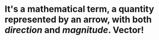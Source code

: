 # It's a mathematical term, a quantity represented by an arrow, with both *direction* and *magnitude*. **Vector!**
